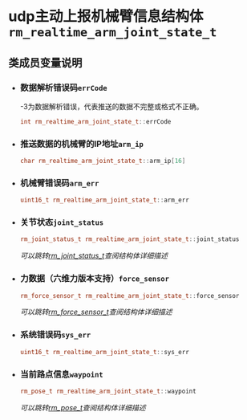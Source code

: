 # udp主动上报机械臂信息结构体`rm_realtime_arm_joint_state_t`

## 类成员变量说明

- ### 数据解析错误码`errCode`

    -3为数据解析错误，代表推送的数据不完整或格式不正确。

    ```C++
    int rm_realtime_arm_joint_state_t::errCode
    ```

- ### 推送数据的机械臂的IP地址`arm_ip`

    ```C++
    char rm_realtime_arm_joint_state_t::arm_ip[16]
    ```

- ### 机械臂错误码`arm_err`

    ```C++
    uint16_t rm_realtime_arm_joint_state_t::arm_err
    ```

- ### 关节状态`joint_status`

    ```C++
    rm_joint_status_t rm_realtime_arm_joint_state_t::joint_status
    ```

    *可以跳转[rm_joint_status_t](../struct/jointStatus)查阅结构体详细描述*

- ### 力数据（六维力版本支持）`force_sensor`

    ```C++
    rm_force_sensor_t rm_realtime_arm_joint_state_t::force_sensor
    ```

    *可以跳转[rm_force_sensor_t](../struct/forceSensor)查阅结构体详细描述*

- ### 系统错误码`sys_err`

    ```C++
    uint16_t rm_realtime_arm_joint_state_t::sys_err
    ```

- ### 当前路点信息`waypoint`

    ```C++
    rm_pose_t rm_realtime_arm_joint_state_t::waypoint
    ```

    *可以跳转[rm_pose_t](../struct/pose)查阅结构体详细描述*
